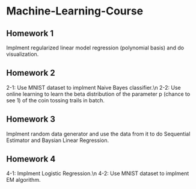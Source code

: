 # Machine-Learning-Course

## Homework 1
Implment regularized linear model regression (polynomial basis) and do visualization.

## Homework 2
2-1: Use MNIST dataset to implment Naive Bayes classifier.\n
2-2: Use online learning to learn the beta distribution of the parameter p (chance to see 1) of the coin tossing trails in batch.

## Homework 3
Implment random data generator and use the data from it to do Sequential Estimator and Baysian Linear Regression.

## Homework 4
4-1: Implment Logistic Regression.\n
4-2: Use MNIST dataset to implment EM algorithm.
